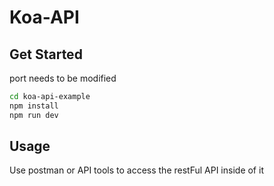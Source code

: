 # Koa-API

## Get Started
port needs to be modified

```bash
cd koa-api-example
npm install
npm run dev
```


## Usage
Use postman or API tools to access the restFul API inside of it
